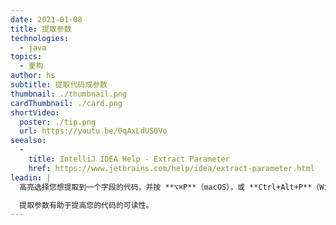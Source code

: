 ```yaml
---
date: 2021-01-08
title: 提取参数
technologies:
  - java
topics:
  - 重构
author: hs
subtitle: 提取代码成参数
thumbnail: ./thumbnail.png
cardThumbnail: ./card.png
shortVideo:
  poster: ./tip.png
  url: https://youtu.be/0qAxLdUS0Vo
seealso:
  - 
    title: IntelliJ IDEA Help - Extract Parameter
    href: https://www.jetbrains.com/help/idea/extract-parameter.html
leadin: |
  高亮选择您想提取到一个字段的代码，并按 **⌥⌘P**（macOS），或 **Ctrl+Alt+P**（Windows/Linux）来提取它。

  提取参数有助于提高您的代码的可读性。
---
```


